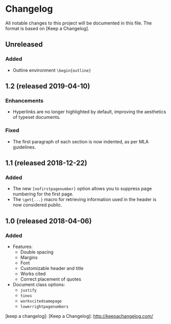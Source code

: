 # Changelog

All notable changes to this project will be documented in this file.
The format is based on [Keep a Changelog].

## Unreleased
### Added
* Outline environment `\begin{outline}`

## 1.2 (released 2019-04-10)
### Enhancements
* Hyperlinks are no longer highlighted by default, improving the
  aesthetics of typeset documents.

### Fixed
* The first paragraph of each section is now indented, as per MLA
  guidelines.

## 1.1 (released 2018-12-22)
### Added
* The new `[nofirstpagenumber]` option allows you to suppress page
  numbering for the first page.
* The `\get{...}` macro for retrieving information used in the header
  is now considered public.

## 1.0 (released 2018-04-06)
### Added
* Features:
  * Double spacing
  * Margins
  * Font
  * Customizable header and title
  * Works cited
  * Correct placement of quotes
* Document class options:
  * `justify`
  * `tinos`
  * `workscitedsamepage`
  * `lowerrightpagenumbers`

[keep a changelog]: [Keep a Changelog]: http://keepachangelog.com/
